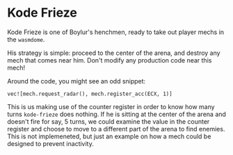 # Kode Frieze

Kode Frieze is one of Boylur's henchmen, ready to take out player mechs in the `wasmdome`.

His strategy is simple: proceed to the center of the arena, and destroy any mech that comes near him. Don't modify any production code near this mech!

Around the code, you might see an odd snippet:
```
vec![mech.request_radar(), mech.register_acc(ECX, 1)]
```

This is us making use of the counter register in order to know how many turns `kode-frieze` does nothing. If he is sitting at the center of the arena and doesn't fire for say, 5 turns, we could examine the value in the counter register and choose to move to a different part of the arena to find enemies. This is not implemeneted, but just an example on how a mech could be designed to prevent inactivity.
